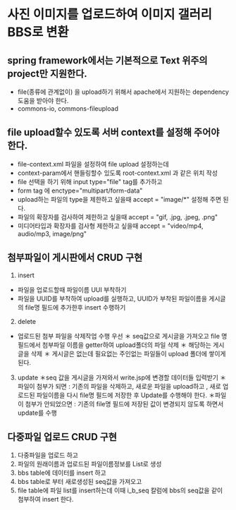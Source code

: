 # 사진 이미지를 업로드하여 이미지 갤러리 BBS로 변환

## spring framework에서는 기본적으로 Text 위주의 project만 지원한다.
* file(종류에 관계없이) 을 upload하기 위해서 apache에서 지원하는 dependency 도움을 받아야 한다.
* commons-io, commons-fileupload

## file upload할수 있도록 서버 context를 설정해 주어야 한다.
* file-context.xml 파일을 설정하여 file upload 설정하는데
* context-param에서 핸들링할수 있도록 root-context.xml 과 같은 위치 작성
* file 선택을 하기 위해 input type="file" tag를 추가하고
* form tag 에 enctype="multipart/form-data"
* upload하는 파일의 type을 제한하고 싶을때 accept = "image/*" 설정해 주면 된다.
* 파일의 확장자를 검사하여 제한하고 싶을때 accept = "gif, .jpg, .jpeg, .png"
* 미디어타입과 확장자를 검사형 제한하고 싶을때 accept = "video/mp4, audio/mp3, image/png"

## 첨부파일이 게시판에서 CRUD 구현
1. insert
* 파일을 업로드할때 파일이름 UUI 부착하기
* 파일을 UUID를 부착하여 upload를 실행하고, UUID가 부착된 파일이름을 게시글의 file명 필드에 추가한후
insert 수행하기

2. delete
*  업로드된 첨부 파일을 삭제작업 수행 우선
＊ seq값으로 게시글을 가져오고 file 명 필드에서 첨부파일 이름을 getter하여 upload폴더의 파일 삭제
＊ 해당하는 게시글을 삭제
＊ 게시글은 없는데 필요없는 주인없는 파일들이 upload 폴더에 쌓이게 된다.

3. update
 ＊seq 값을 게시글을 가져와서 write.jsp에 변경할 데이터들 입력받기
 ＊파일이 첨부가 되면 : 기존의 파일을 삭제하고, 새로운 파일을 upload하고 , 새로 업로드된 파일이름을
   다시 file명 필드에 저장한 후 Update를 수행해야 한다.
 ＊파일이 첨부가 안되었으면 : 기존의 file명 필드에 저장된 값이 변경되지 않도록 하면서 update를 수행
 
## 다중파일 업로드 CRUD 구현
1. 다중파일을 업로드 하고
2. 파일의 원래이름과 업로드된 파일이름정보를 List로 생성
3. bbs table에 데이터를 insert 하고 
4. bbs table로 부터 새로생성된 seq값을 가져오고
5. file table에 파일 list를 insert하는데 이때 i_b_seq 칼럼에 bbs의 seq값을 같이 
   첨부하여 insert 한다.
 
 
